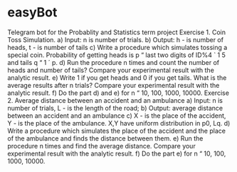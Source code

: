 # easyBot
Telegram bot for the Probablity and Statistics term project 
Exercise 1. Coin Toss Simulation.
      a) Input: n is number of trials.
      b) Output: h - is number of heads, t - is number of tails
      c) Write a procedure which simulates tossing a special coin. Probability of getting heads is
      p “
      last two digits of ID%4 ` 1
      5
      and tails q “ 1 ´ p.
      d) Run the procedure n times and count the number of heads and number of tails? Compare
      your experimental result with the analytic result.
      e) Write 1 if you get heads and 0 if you get tails. What is the average results after n trials?
      Compare your experimental result with the analytic result.
      f) Do the part d) and e) for n “ 10, 100, 1000, 10000.
Exercise 2. Average distance between an accident and an ambulance
      a) Input: n is number of trials, L - is the length of the road;
      b) Output: average distance between an accident and an ambulance
      c) X - is the place of the accident, Y - is the place of the ambulance. X,Y have uniform
      distribution in p0, Lq.
      d) Write a procedure which simulates the place of the accident and the place of the ambulance
      and finds the distance between them.
      e) Run the procedure n times and find the average distance. Compare your experimental
      result with the analytic result.
      f) Do the part e) for n “ 10, 100, 1000, 10000.
